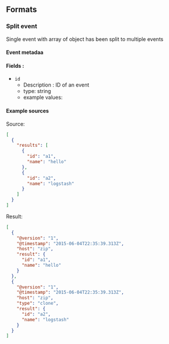 Formats
-------

### Split event
Single event with array of object has been split to multiple events
#### Event metadaa

#### Fields :
* `id`
  * Description : ID of an event
  * type: string
  * example values:

#### Example sources
Source:
```json
[
  {
    "results": [
      {
        "id": "a1",
        "name": "hello"
      },
      {
        "id": "a2",
        "name": "logstash"
      }
    ]
  }
]
```
Result:
```json
[
  {
    "@version": "1",
    "@timestamp": "2015-06-04T22:35:39.313Z",
    "host": "zip",
    "result": {
      "id": "a1",
      "name": "hello"
    }
  },
  {
    "@version": "1",
    "@timestamp": "2015-06-04T22:35:39.313Z",
    "host": "zip",
    "type": "clone",
    "result": {
      "id": "a2",
      "name": "logstash"
    }
  }
]
```
